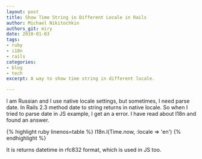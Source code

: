 ```yaml
---
layout: post
title: Show Time String in Different Locale in Rails
author: Michael Nikitochkin
authors_git: miry
date: 2010-01-03
tags:
- ruby
- i18n
- rails
categories:
- blog
- tech
excerpt: A way to show time string in different locale.

---
```

I am Russian and I use native locale settings, but sometimes, I need parse date. In Rails 2.3 method date to string returns in native locale. So when I tried to parse date in JS example, I get an a error. I have read about I18n and found an answer.

{% highlight ruby linenos=table %}
I18n.l(Time.now, :locale => 'en')
{% endhighlight %}

It is returns datetime in rfc832 format, which is used in JS too.
